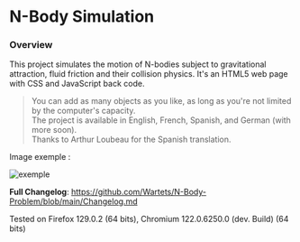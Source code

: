 # N-Body Simulation

### Overview

This project simulates the motion of N-bodies subject to gravitational attraction, fluid friction and their collision physics. It's an HTML5 web page with CSS and JavaScript back code.

> You can add as many objects as you like, as long as you're not limited by the computer's capacity. \
> The project is available in English, French, Spanish, and German (with more soon). \
> Thanks to Arthur Loubeau for the Spanish translation.

Image exemple :

![exemple](https://github.com/user-attachments/assets/d24260e7-9659-4b81-8771-bceb32ab6217)

**Full Changelog**: https://github.com/Wartets/N-Body-Problem/blob/main/Changelog.md

Tested on Firefox 129.0.2 (64 bits), Chromium 122.0.6250.0 (dev. Build) (64 bits)
